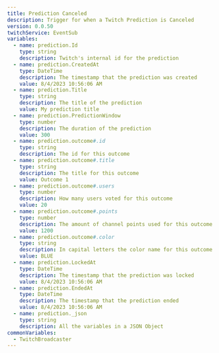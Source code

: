 ```yaml
---
title: Prediction Canceled
description: Trigger for when a Twitch Prediction is Canceled
version: 0.0.50
twitchService: EventSub
variables:
  - name: prediction.Id
    type: string
    description: Twitch's internal id for the prediction
  - name: prediction.CreatedAt
    type: DateTime
    description: The timestamp that the prediction was created
    value: 8/4/2023 10:56:06 AM
  - name: prediction.Title
    type: string
    description: The title of the prediction
    value: My prediction title
  - name: prediction.PredictionWindow
    type: number
    description: The duration of the prediction
    value: 300
  - name: prediction.outcome#.id
    type: string
    description: The id for this outcome
  - name: prediction.outcome#.title
    type: string
    description: The title for this outcome
    value: Outcome 1
  - name: prediction.outcome#.users
    type: number
    description: How many users voted for this outcome
    value: 20
  - name: prediction.outcome#.points
    type: number
    description: The amount of channel points used for this outcome
    value: 1200
  - name: prediction.outcome#.color
    type: string
    description: In capital letters the color name for this outcome
    value: BLUE
  - name: prediction.LockedAt
    type: DateTime
    description: The timestamp that the prediction was locked
    value: 8/4/2023 10:56:06 AM
  - name: prediction.EndedAt
    type: DateTime
    description: The timestamp that the prediction ended
    value: 8/4/2023 10:56:06 AM
  - name: prediction._json
    type: string
    description: All the variables in a JSON Object
commonVariables:
  - TwitchBroadcaster
---
```

